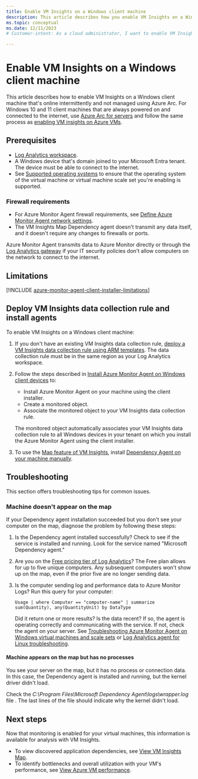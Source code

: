 ```yaml
---
title: Enable VM Insights on a Windows client machine
description: This article describes how you enable VM Insights on a Windows client machine that's not always online.
ms.topic: conceptual
ms.date: 12/11/2023
# Customer-intent: As a cloud administrator, I want to enable VM Insights on a Windows client machine that's not always online, so that I can collect performance and dependency data when the machine comes online.

---
```


# Enable VM Insights on a Windows client machine

This article describes how to enable VM Insights on a Windows client machine that's online intermittently and not managed using Azure Arc. For Windows 10 and 11 client machines that are always powered on and connected to the internet, use [Azure Arc for servers](/azure/azure-arc/servers/overview) and follow the same process as [enabling VM insights on Azure VMs](vminsights-enable-portal.md).

## Prerequisites

* [Log Analytics workspace](../logs/quick-create-workspace.md).
* A Windows device that's domain joined to your Microsoft Entra tenant. The device must be able to connect to the internet.
* See [Supported operating systems](./vminsights-enable-overview.md#supported-operating-systems) to ensure that the operating system of the virtual machine or virtual machine scale set you're enabling is supported.

### Firewall requirements

* For Azure Monitor Agent firewall requirements, see [Define Azure Monitor Agent network settings](../agents/azure-monitor-agent-data-collection-endpoint.md#firewall-requirements).
* The VM Insights Map Dependency agent doesn't transmit any data itself, and it doesn't require any changes to firewalls or ports.

Azure Monitor Agent transmits data to Azure Monitor directly or through the [Log Analytics gateway](../../azure-monitor/agents/gateway.md) if your IT security policies don't allow computers on the network to connect to the internet.

## Limitations

[!INCLUDE [azure-monitor-agent-client-installer-limitations](../agents/includes/azure-monitor-agent-client-installer-limitations.md)]

## Deploy VM Insights data collection rule and install agents

To enable VM Insights on a Windows client machine:

1. If you don't have an existing VM Insights data collection rule, [deploy a VM Insights data collection rule using ARM templates](vminsights-enable-resource-manager.md#create-data-collection-rule-dcr). The data collection rule must be in the same region as your Log Analytics workspace.

1. Follow the steps described in [Install Azure Monitor Agent on Windows client devices](../agents/azure-monitor-agent-windows-client.md) to:

    * Install Azure Monitor Agent on your machine using the client installer.
    * Create a monitored object. 
    * Associate the monitored object to your VM Insights data collection rule.

    The monitored object automatically associates your VM Insights data collection rule to all Windows devices in your tenant on which you install the Azure Monitor Agent using the client installer.

1. To use the [Map feature of VM Insights](vminsights-maps.md), install [Dependency Agent on your machine manually](vminsights-dependency-agent-maintenance.md#install-or-upgrade-dependency-agent).

## Troubleshooting

This section offers troubleshooting tips for common issues.

### Machine doesn't appear on the map

If your Dependency agent installation succeeded but you don't see your computer on the map, diagnose the problem by following these steps:

1. Is the Dependency agent installed successfully? Check to see if the service is installed and running. Look for the service named "Microsoft Dependency agent."

1. Are you on the [Free pricing tier of Log Analytics](/previous-versions/azure/azure-monitor/insights/solutions)? The Free plan allows for up to five unique computers. Any subsequent computers won't show up on the map, even if the prior five are no longer sending data.

1. Is the computer sending log and performance data to Azure Monitor Logs? Run this query for your computer:

    ```Kusto
    Usage | where Computer == "computer-name" | summarize sum(Quantity), any(QuantityUnit) by DataType
    ```

    Did it return one or more results? Is the data recent? If so, the agent is operating correctly and communicating with the service. If not, check the agent on your server. See [Troubleshooting Azure Monitor Agent on Windows virtual machines and scale sets](../agents/azure-monitor-agent-troubleshoot-windows-vm.md) or [Log Analytics agent for Linux troubleshooting](../agents/agent-linux-troubleshoot.md).

#### Machine appears on the map but has no processes

You see your server on the map, but it has no process or connection data. In this case, the Dependency agent is installed and running, but the kernel driver didn't load.

Check the *C:\Program Files\Microsoft Dependency Agent\logs\wrapper.log* file . The last lines of the file should indicate why the kernel didn't load. 

## Next steps

Now that monitoring is enabled for your virtual machines, this information is available for analysis with VM Insights.

* To view discovered application dependencies, see [View VM Insights Map](vminsights-maps.md).
* To identify bottlenecks and overall utilization with your VM's performance, see [View Azure VM performance](vminsights-performance.md).
